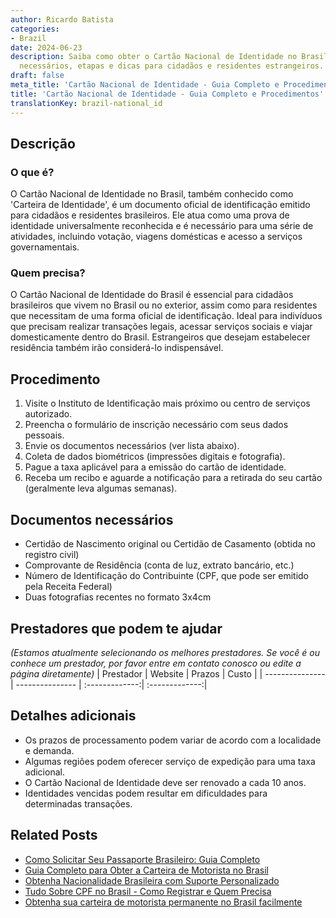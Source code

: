 ```yaml
---
author: Ricardo Batista
categories:
- Brazil
date: 2024-06-23
description: Saiba como obter o Cartão Nacional de Identidade no Brasil. Documentos
  necessários, etapas e dicas para cidadãos e residentes estrangeiros.
draft: false
meta_title: 'Cartão Nacional de Identidade - Guia Completo e Procedimentos'
title: 'Cartão Nacional de Identidade - Guia Completo e Procedimentos'
translationKey: brazil-national_id
---
```



## Descrição
### O que é?
O Cartão Nacional de Identidade no Brasil, também conhecido como 'Carteira de Identidade', é um documento oficial de identificação emitido para cidadãos e residentes brasileiros. Ele atua como uma prova de identidade universalmente reconhecida e é necessário para uma série de atividades, incluindo votação, viagens domésticas e acesso a serviços governamentais.

### Quem precisa?
O Cartão Nacional de Identidade do Brasil é essencial para cidadãos brasileiros que vivem no Brasil ou no exterior, assim como para residentes que necessitam de uma forma oficial de identificação. Ideal para indivíduos que precisam realizar transações legais, acessar serviços sociais e viajar domesticamente dentro do Brasil. Estrangeiros que desejam estabelecer residência também irão considerá-lo indispensável.

## Procedimento

1. Visite o Instituto de Identificação mais próximo ou centro de serviços autorizado.
2. Preencha o formulário de inscrição necessário com seus dados pessoais.
3. Envie os documentos necessários (ver lista abaixo).
4. Coleta de dados biométricos (impressões digitais e fotografia).
5. Pague a taxa aplicável para a emissão do cartão de identidade.
6. Receba um recibo e aguarde a notificação para a retirada do seu cartão (geralmente leva algumas semanas).

## Documentos necessários

- Certidão de Nascimento original ou Certidão de Casamento (obtida no registro civil)
- Comprovante de Residência (conta de luz, extrato bancário, etc.)
- Número de Identificação do Contribuinte (CPF, que pode ser emitido pela Receita Federal)
- Duas fotografias recentes no formato 3x4cm

## Prestadores que podem te ajudar
_(Estamos atualmente selecionando os melhores prestadores. Se você é ou conhece um prestador, por favor entre em contato conosco ou edite a página diretamente)_
| Prestador       |     Website     |    Prazos    |    Custo    |
| --------------- | --------------- |  :-------------:|  :-------------:|  

## Detalhes adicionais

- Os prazos de processamento podem variar de acordo com a localidade e demanda.
- Algumas regiões podem oferecer serviço de expedição para uma taxa adicional.
- O Cartão Nacional de Identidade deve ser renovado a cada 10 anos.
- Identidades vencidas podem resultar em dificuldades para determinadas transações.
## Related Posts

- [Como Solicitar Seu Passaporte Brasileiro: Guia Completo](https://tramitit.com/pt/guides/brazil/emissão_de_passaporte/)
- [Guia Completo para Obter a Carteira de Motorista no Brasil](https://tramitit.com/pt/guides/brazil/carteira_de_motorista/)
- [Obtenha Nacionalidade Brasileira com Suporte Personalizado](https://tramitit.com/pt/guides/brazil/solicitação_de_nacionalidade/)
- [Tudo Sobre CPF no Brasil - Como Registrar e Quem Precisa](https://tramitit.com/pt/guides/brazil/cadastro_de_pessoas_físicas/)
- [Obtenha sua carteira de motorista permanente no Brasil facilmente](https://tramitit.com/pt/guides/brazil/cnh_definitiva/)